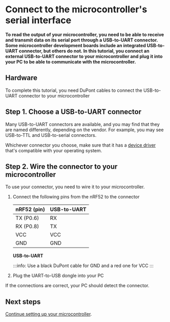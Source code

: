 # Connect to the microcontroller's serial interface

**To read the output of your microcontroller, you need to be able to receive and transmit data on its serial port through a USB-to-UART connector. Some microcontroller development boards include an integrated USB-to-UART connector, but others do not. In this tutorial, you connect an external USB-to-UART connector to your microcontroller and plug it into your PC to be able to communicate with the microcontroller.**

## Hardware

To complete this tutorial, you need DuPont cables to connect the USB-to-UART connector to your microcontroller

## Step 1. Choose a USB-to-UART connector

Many USB-to-UART connectors are available, and you may find that they are named differently, depending on the vendor. For example, you may see USB-to-TTL and USB-to-serial connectors.

Whichever connector you choose, make sure that it has a [device driver](https://en.wikipedia.org/wiki/Device_driver) that's compatible with your operating system.

## Step 2. Wire the connector to your microcontroller

To use your connector, you need to wire it to your microcontroller.

1. Connect the following pins from the nRF52 to the connector
    
    |    **nRF52 (pin)**   |    **USB-to-UART**  |
    |------------------|------------------|
    |    TX (P0.6)     |    RX            |
    |    RX (P0.8)     |    TX            |
    |    VCC           |    VCC           |
    |    GND           |    GND           |

    **USB-to-UART**

    :::info:
    Use a black DuPont cable for GND and a red one for VCC
    :::

2. Plug the UART-to-USB dongle into your PC

If the connections are correct, your PC should detect the connector.

## Next steps

[Continue setting up your microcontroller](../introduction/get-started.md#step-2-set-up-your-development-environment).